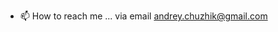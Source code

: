
- 📫 How to reach me ... via email andrey.chuzhik@gmail.com

<!---
NeoKnight0609/NeoKnight0609 is a ✨ special ✨ repository because its `README.md` (this file) appears on your GitHub profile.
You can click the Preview link to take a look at your changes.
--->
